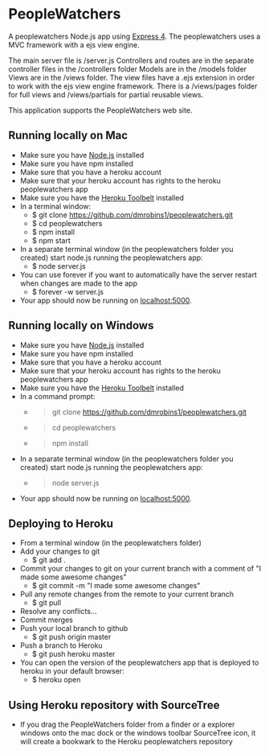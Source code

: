 # PeopleWatchers

A peoplewatchers Node.js app using [Express 4](http://expressjs.com/).
The peoplewatchers uses a MVC framework with a ejs view engine.

The main server file is /server.js
Controllers and routes are in the separate controller files in the /controllers folder
Models are in the /models folder
Views are in the /views folder. The view files have a .ejs extension in order to work
with the ejs view engine framework. There is a /views/pages folder for full views and
/views/partials for partial reusable views.

This application supports the PeopleWatchers web site.

## Running locally on Mac
- Make sure you have [Node.js](http://nodejs.org/) installed
- Make sure you have npm installed
- Make sure that you have a heroku account
- Make sure that your heroku account has rights to the heroku peoplewatchers app
- Make sure you have the [Heroku Toolbelt](https://toolbelt.heroku.com/) installed
- In a terminal window:
  - $ git clone https://github.com/dmrobins1/peoplewatchers.git
  - $ cd peoplewatchers
  - $ npm install
  - $ npm start
- In a separate terminal window (in the peoplewatchers folder you created)
start node.js running the peoplewatchers app:
  - $ node server.js
- You can use forever if you want to automatically have the server restart when changes are made to the app
  - $ forever -w server.js
- Your app should now be running on [localhost:5000](http://localhost:5000/).

## Running locally on Windows
- Make sure you have [Node.js](http://nodejs.org/) installed
- Make sure you have npm installed
- Make sure that you have a heroku account
- Make sure that your heroku account has rights to the heroku peoplewatchers app
- Make sure you have the [Heroku Toolbelt](https://toolbelt.heroku.com/) installed
- In a command prompt:
  - > git clone https://github.com/dmrobins1/peoplewatchers.git
  - > cd peoplewatchers
  - > npm install
- In a separate terminal window (in the peoplewatchers folder you created)
start node.js running the peoplewatchers app:
  - > node server.js
- Your app should now be running on [localhost:5000](http://localhost:5000/).

## Deploying to Heroku
- From a terminal window (in the peoplewatchers folder)
- Add your changes to git
  - $ git add .
- Commit your changes to git on your current branch with a comment of "I made some awesome changes"
  - $ git commit -m "I made some awesome changes"
- Pull any remote changes from the remote to your current branch
  - $ git pull
- Resolve any conflicts...
- Commit merges
- Push your local branch to github
  - $ git push origin master
- Push a branch to Heroku
  - $ git push heroku master
- You can open the version of the peoplewatchers app that is deployed to heroku in your default browser:
  - $ heroku open

## Using Heroku repository with SourceTree
- If you drag the PeopleWatchers folder from a finder or a explorer windows onto the mac dock or the
windows toolbar SourceTree icon, it will create a bookwark to the Heroku peoplewatchers repository
